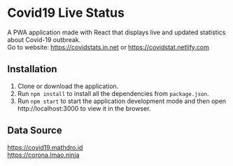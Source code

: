 # Covid19 Live Status

A PWA application made with React that displays live and updated statistics about Covid-19 outbreak. <br>
Go to website: https://covidstats.in.net or https://covidstat.netlify.com

## Installation

1. Clone or download the application.
2. Run `npm install` to install all the dependencies from `package.json`.
3. Run `npm start` to start the application development mode and then open <br>
   http://localhost:3000 to view it in the browser.

## Data Source

https://covid19.mathdro.id <br>
https://corona.lmao.ninja
